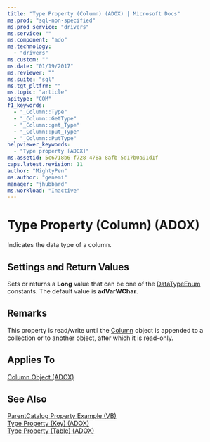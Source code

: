 ```yaml
---
title: "Type Property (Column) (ADOX) | Microsoft Docs"
ms.prod: "sql-non-specified"
ms.prod_service: "drivers"
ms.service: ""
ms.component: "ado"
ms.technology:
  - "drivers"
ms.custom: ""
ms.date: "01/19/2017"
ms.reviewer: ""
ms.suite: "sql"
ms.tgt_pltfrm: ""
ms.topic: "article"
apitype: "COM"
f1_keywords: 
  - "_Column::Type"
  - "_Column::GetType"
  - "_Column::get_Type"
  - "_Column::put_Type"
  - "_Column::PutType"
helpviewer_keywords: 
  - "Type property [ADOX]"
ms.assetid: 5c6718b6-f728-478a-8afb-5d17b0a91d1f
caps.latest.revision: 11
author: "MightyPen"
ms.author: "genemi"
manager: "jhubbard"
ms.workload: "Inactive"
---
```

# Type Property (Column) (ADOX)
Indicates the data type of a column.  
  
## Settings and Return Values  
 Sets or returns a **Long** value that can be one of the [DataTypeEnum](../../../ado/reference/ado-api/datatypeenum.md) constants. The default value is **adVarWChar**.  
  
## Remarks  
 This property is read/write until the [Column](../../../ado/reference/adox-api/column-object-adox.md) object is appended to a collection or to another object, after which it is read-only.  
  
## Applies To  
 [Column Object (ADOX)](../../../ado/reference/adox-api/column-object-adox.md)  
  
## See Also  
 [ParentCatalog Property Example (VB)](../../../ado/reference/adox-api/parentcatalog-property-example-vb.md)   
 [Type Property (Key) (ADOX)](../../../ado/reference/adox-api/type-property-key-adox.md)   
 [Type Property (Table) (ADOX)](../../../ado/reference/adox-api/type-property-table-adox.md)
